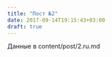 ```yaml
---
title: "Пост №2"
date: 2017-09-14T19:15:43+03:00
draft: true
---
```


Данные в content/post/2.ru.md
